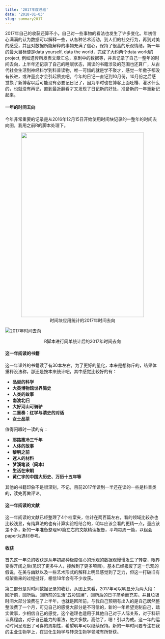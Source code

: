 ```yaml
---
title: '2017年度总结'
date: '2018-01-03'
slug: summary2017
---
```

2017年自己的收获还算不小，自己对一些事物的看法也发生了许多变化。年初信心满满的认为数据可以解释一些，从各种艺术活动，到人们的社交行为，再到对美的感受，并且对数据所能解释的事物充满了信心，保持了很高的乐观情绪，新一年的最大目标便是data yourself, data the world，完成了大约两个data world的project, 例如遗传所发表文章汇总，京剧中的数据等，并且记录了自己一整年的时间去向，上半年还记录了自己的睡眠状态，阅读的书籍涉及的范围也还算广，从古代社会生活到神经科学到科普读物，唯一可惜的就是学不聚才，感觉一年撒子都没有长进，或许量变才会引起质变吧。今年的日记一直记到10月份，10月份之后感觉换了新博客以后可能没有必要记日记了，因为平时也在博客上面吐槽、灌水什么的，也就没有再记，直到最近翻看才又发现了日记新的好处，准备新的一年重新记起来。

#### 一年的时间去向
今年非常重要的记录是从2016年12月15日开始使用时间块记录的一整年的时间去向图，我用之前R的脚本处理下。

<center><img src="/images/2018-01-03-summary2017-1.jpg" width="400" height="600" /></center>
<center> 时间块应用统计的2017年时间去向 </center >

![2017年时间去向](/images/2018-01-03-summary2017-2.png)
<center> R脚本进行简单统计后的2017年时间去向 </center >

#### 这一年阅读的书籍
这一年课外的书籍读了有30本左右，为了更好的量化，本来是想称斤的，结果体重秤没法称，那还是按本来统计吧，其中感觉比较好的有：

* **品尝的科学**
* **大英博物馆世界简史**
* **人类的故事**
* **南渡北归**
* **大好河山可骑驴**
* **二重奏：红学与清史的对话**
* **女士品茶**

值得闲暇时一读的有：

* **耶路撒冷三千年**
* **人体的故事**
* **黎明之前**
* **迷人的材料**
* **梦溪笔谈（简本）**
* **生活在宋朝**
* **黄仁宇的中国大历史、万历十五年等**

其他的书籍印象不是很深刻，不记，目前2017年读到一半还在读的一些是科普类的，读完再做评论。

#### 这一年阅读的文献
这一年阅读的文献已经整理了4个档案夹，估计在两百篇左右，看的领域比较杂也比较浅显，有纯算法的也有计算实验相结合的，明年应该会看的更精一点，量应该差不多，新的一年准备整理50篇左右的文献精读报告，平均每周一篇，以组会paper为选材参考。

#### 收获
首先这一年总的收获是从年初那种极度信心的乐观的数据观慢慢发生了转变，眼界变得开阔之后(见识了更多牛人，接触到了更多项目)，基本已经报废了这一乐观的假说，在美与幽默以及一些艺术形式的解释上明显感觉到了乏力，但这一打破旧有框架重来的过程挺好，相信18年会有不少收获。

第二部分是对时间数据记录的收获，从图上来看，2017年可以明显分为两大段：回所前，回所后。回所前的生活“五彩斑斓”，回所后的日子简单而充实。并且垃圾时间大部分浪费在了上半年，也就是回所前，与我自己预期有出入的是自己居然整整浪费了一个月，可见自己的感觉大部分是不可信的，新的一年希望克制自己，踏实做事，少相信自己的感觉，这个道理也适用于其他自己对于人际关系，对于科研认真程度，对于自己能力的看法，绝大多数，高估了，嗯！引以为戒。这一年的运动时间呈现出了可喜的周期性，希望明年可以继续保持。新的一年时间要专注在我的主业生物学上，在进化生物学与转录生物学领域有所斩获。

